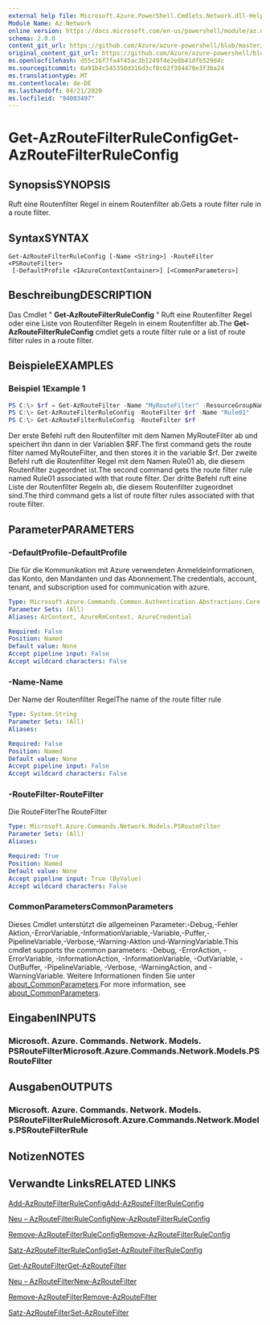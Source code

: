 ```yaml
---
external help file: Microsoft.Azure.PowerShell.Cmdlets.Network.dll-Help.xml
Module Name: Az.Network
online version: https://docs.microsoft.com/en-us/powershell/module/az.network/get-azroutefilterruleconfig
schema: 2.0.0
content_git_url: https://github.com/Azure/azure-powershell/blob/master/src/Network/Network/help/Get-AzRouteFilterRuleConfig.md
original_content_git_url: https://github.com/Azure/azure-powershell/blob/master/src/Network/Network/help/Get-AzRouteFilterRuleConfig.md
ms.openlocfilehash: d55c16f7fa4f45ac3b1249f4e2e8b41dfb529d4c
ms.sourcegitcommit: 6a91b4c545350d316d3cf8c62f384478e3f3ba24
ms.translationtype: MT
ms.contentlocale: de-DE
ms.lasthandoff: 04/21/2020
ms.locfileid: "94003497"
---
```

# <span data-ttu-id="e1f06-101">Get-AzRouteFilterRuleConfig</span><span class="sxs-lookup"><span data-stu-id="e1f06-101">Get-AzRouteFilterRuleConfig</span></span>

## <span data-ttu-id="e1f06-102">Synopsis</span><span class="sxs-lookup"><span data-stu-id="e1f06-102">SYNOPSIS</span></span>
<span data-ttu-id="e1f06-103">Ruft eine Routenfilter Regel in einem Routenfilter ab.</span><span class="sxs-lookup"><span data-stu-id="e1f06-103">Gets a route filter rule in a route filter.</span></span>

## <span data-ttu-id="e1f06-104">Syntax</span><span class="sxs-lookup"><span data-stu-id="e1f06-104">SYNTAX</span></span>

```
Get-AzRouteFilterRuleConfig [-Name <String>] -RouteFilter <PSRouteFilter>
 [-DefaultProfile <IAzureContextContainer>] [<CommonParameters>]
```

## <span data-ttu-id="e1f06-105">Beschreibung</span><span class="sxs-lookup"><span data-stu-id="e1f06-105">DESCRIPTION</span></span>
<span data-ttu-id="e1f06-106">Das Cmdlet " **Get-AzRouteFilterRuleConfig** " Ruft eine Routenfilter Regel oder eine Liste von Routenfilter Regeln in einem Routenfilter ab.</span><span class="sxs-lookup"><span data-stu-id="e1f06-106">The **Get-AzRouteFilterRuleConfig** cmdlet gets a route filter rule or a list of route filter rules in a route filter.</span></span>

## <span data-ttu-id="e1f06-107">Beispiele</span><span class="sxs-lookup"><span data-stu-id="e1f06-107">EXAMPLES</span></span>

### <span data-ttu-id="e1f06-108">Beispiel 1</span><span class="sxs-lookup"><span data-stu-id="e1f06-108">Example 1</span></span>
```powershell
PS C:\> $rf = Get-AzRouteFilter -Name "MyRouteFilter" -ResourceGroupName "MyResourceGroup"
PS C:\> Get-AzRouteFilterRuleConfig -RouteFilter $rf -Name "Rule01"
PS C:\> Get-AzRouteFilterRuleConfig -RouteFilter $rf
```

<span data-ttu-id="e1f06-109">Der erste Befehl ruft den Routenfilter mit dem Namen MyRouteFilter ab und speichert ihn dann in der Variablen $RF.</span><span class="sxs-lookup"><span data-stu-id="e1f06-109">The first command gets the route filter named MyRouteFilter, and then stores it in the variable $rf.</span></span>
<span data-ttu-id="e1f06-110">Der zweite Befehl ruft die Routenfilter Regel mit dem Namen Rule01 ab, die diesem Routenfilter zugeordnet ist.</span><span class="sxs-lookup"><span data-stu-id="e1f06-110">The second command gets the route filter rule named Rule01 associated with that route filter.</span></span>
<span data-ttu-id="e1f06-111">Der dritte Befehl ruft eine Liste der Routenfilter Regeln ab, die diesem Routenfilter zugeordnet sind.</span><span class="sxs-lookup"><span data-stu-id="e1f06-111">The third command gets a list of route filter rules associated with that route filter.</span></span>

## <span data-ttu-id="e1f06-112">Parameter</span><span class="sxs-lookup"><span data-stu-id="e1f06-112">PARAMETERS</span></span>

### <span data-ttu-id="e1f06-113">-DefaultProfile</span><span class="sxs-lookup"><span data-stu-id="e1f06-113">-DefaultProfile</span></span>
<span data-ttu-id="e1f06-114">Die für die Kommunikation mit Azure verwendeten Anmeldeinformationen, das Konto, den Mandanten und das Abonnement.</span><span class="sxs-lookup"><span data-stu-id="e1f06-114">The credentials, account, tenant, and subscription used for communication with azure.</span></span>

```yaml
Type: Microsoft.Azure.Commands.Common.Authentication.Abstractions.Core.IAzureContextContainer
Parameter Sets: (All)
Aliases: AzContext, AzureRmContext, AzureCredential

Required: False
Position: Named
Default value: None
Accept pipeline input: False
Accept wildcard characters: False
```

### <span data-ttu-id="e1f06-115">-Name</span><span class="sxs-lookup"><span data-stu-id="e1f06-115">-Name</span></span>
<span data-ttu-id="e1f06-116">Der Name der Routenfilter Regel</span><span class="sxs-lookup"><span data-stu-id="e1f06-116">The name of the route filter rule</span></span>

```yaml
Type: System.String
Parameter Sets: (All)
Aliases:

Required: False
Position: Named
Default value: None
Accept pipeline input: False
Accept wildcard characters: False
```

### <span data-ttu-id="e1f06-117">-RouteFilter</span><span class="sxs-lookup"><span data-stu-id="e1f06-117">-RouteFilter</span></span>
<span data-ttu-id="e1f06-118">Die RouteFilter</span><span class="sxs-lookup"><span data-stu-id="e1f06-118">The RouteFilter</span></span>

```yaml
Type: Microsoft.Azure.Commands.Network.Models.PSRouteFilter
Parameter Sets: (All)
Aliases:

Required: True
Position: Named
Default value: None
Accept pipeline input: True (ByValue)
Accept wildcard characters: False
```

### <span data-ttu-id="e1f06-119">CommonParameters</span><span class="sxs-lookup"><span data-stu-id="e1f06-119">CommonParameters</span></span>
<span data-ttu-id="e1f06-120">Dieses Cmdlet unterstützt die allgemeinen Parameter:-Debug,-Fehler Aktion,-ErrorVariable,-InformationVariable,-Variable,-Puffer,-PipelineVariable,-Verbose,-Warning-Aktion und-WarningVariable.</span><span class="sxs-lookup"><span data-stu-id="e1f06-120">This cmdlet supports the common parameters: -Debug, -ErrorAction, -ErrorVariable, -InformationAction, -InformationVariable, -OutVariable, -OutBuffer, -PipelineVariable, -Verbose, -WarningAction, and -WarningVariable.</span></span> <span data-ttu-id="e1f06-121">Weitere Informationen finden Sie unter [about_CommonParameters](http://go.microsoft.com/fwlink/?LinkID=113216).</span><span class="sxs-lookup"><span data-stu-id="e1f06-121">For more information, see [about_CommonParameters](http://go.microsoft.com/fwlink/?LinkID=113216).</span></span>

## <span data-ttu-id="e1f06-122">Eingaben</span><span class="sxs-lookup"><span data-stu-id="e1f06-122">INPUTS</span></span>

### <span data-ttu-id="e1f06-123">Microsoft. Azure. Commands. Network. Models. PSRouteFilter</span><span class="sxs-lookup"><span data-stu-id="e1f06-123">Microsoft.Azure.Commands.Network.Models.PSRouteFilter</span></span>

## <span data-ttu-id="e1f06-124">Ausgaben</span><span class="sxs-lookup"><span data-stu-id="e1f06-124">OUTPUTS</span></span>

### <span data-ttu-id="e1f06-125">Microsoft. Azure. Commands. Network. Models. PSRouteFilterRule</span><span class="sxs-lookup"><span data-stu-id="e1f06-125">Microsoft.Azure.Commands.Network.Models.PSRouteFilterRule</span></span>

## <span data-ttu-id="e1f06-126">Notizen</span><span class="sxs-lookup"><span data-stu-id="e1f06-126">NOTES</span></span>

## <span data-ttu-id="e1f06-127">Verwandte Links</span><span class="sxs-lookup"><span data-stu-id="e1f06-127">RELATED LINKS</span></span>

[<span data-ttu-id="e1f06-128">Add-AzRouteFilterRuleConfig</span><span class="sxs-lookup"><span data-stu-id="e1f06-128">Add-AzRouteFilterRuleConfig</span></span>](./Add-AzRouteFilterRuleConfig.md)

[<span data-ttu-id="e1f06-129">Neu – AzRouteFilterRuleConfig</span><span class="sxs-lookup"><span data-stu-id="e1f06-129">New-AzRouteFilterRuleConfig</span></span>](./New-AzRouteFilterRuleConfig.md)

[<span data-ttu-id="e1f06-130">Remove-AzRouteFilterRuleConfig</span><span class="sxs-lookup"><span data-stu-id="e1f06-130">Remove-AzRouteFilterRuleConfig</span></span>](./Remove-AzRouteFilterRuleConfig.md)

[<span data-ttu-id="e1f06-131">Satz-AzRouteFilterRuleConfig</span><span class="sxs-lookup"><span data-stu-id="e1f06-131">Set-AzRouteFilterRuleConfig</span></span>](./Set-AzRouteFilterRuleConfig.md)

[<span data-ttu-id="e1f06-132">Get-AzRouteFilter</span><span class="sxs-lookup"><span data-stu-id="e1f06-132">Get-AzRouteFilter</span></span>](./Get-AzRouteFilter.md)

[<span data-ttu-id="e1f06-133">Neu – AzRouteFilter</span><span class="sxs-lookup"><span data-stu-id="e1f06-133">New-AzRouteFilter</span></span>](./New-AzRouteFilter.md)

[<span data-ttu-id="e1f06-134">Remove-AzRouteFilter</span><span class="sxs-lookup"><span data-stu-id="e1f06-134">Remove-AzRouteFilter</span></span>](./Remove-AzRouteFilter.md)

[<span data-ttu-id="e1f06-135">Satz-AzRouteFilter</span><span class="sxs-lookup"><span data-stu-id="e1f06-135">Set-AzRouteFilter</span></span>](./Set-AzRouteFilter.md)
